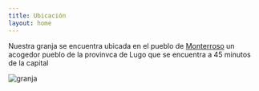 ```yaml
---
title: Ubicación
layout: home
---
```

Nuestra granja se encuentra ubicada en el pueblo de [Monterroso](https://www.google.com/search?q=monterroso&oq=monterroso&gs_lcrp=EgZjaHJvbWUqBwgAEAAYjwIyBwgAEAAYjwIyCggBEC4YsQMYgAQyDQgCEC4YrwEYxwEYgAQyBwgDEAAYgAQyBwgEEAAYgAQyBwgFEAAYgAQyBwgGEAAYgAQyBwgHEAAYgAQyBwgIEAAYgAQyDQgJEC4YrwEYxwEYgATSAQkyOTA0ajBqMTWoAgmwAgE&sourceid=chrome&ie=UTF-8&zx=1729079329409&no_sw_cr=1) un acogedor pueblo de la provinvca de Lugo que se encuentra a 45 minutos de la capital

![granja](https://i.ytimg.com/vi/YGvFyWqXdXg/maxresdefault.jpg)
